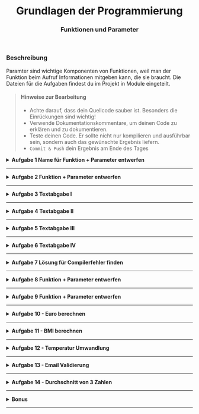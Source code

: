 <h1 align="center">Grundlagen der Programmierung</h1>
<h3 align="center">Funktionen und Parameter</h3>
<br>

### Beschreibung
Paramter sind wichtige Komponenten von Funktionen, weil man der Funktion beim Aufruf Informationen mitgeben kann, die sie braucht.
Die Dateien für die Aufgaben findest du im Projekt in Module eingeteilt.

> #### Hinweise zur Bearbeitung
> - Achte darauf, dass dein Quellcode sauber ist. Besonders die Einrückungen sind wichtig!
> - Verwende Dokumentationskommentare, um deinen Code zu erklären und zu dokumentieren.
> - Teste deinen Code. Er sollte nicht nur kompilieren und ausführbar sein, sondern auch das gewünschte Ergebnis liefern.
> - `Commit & Push` dein Ergebnis am Ende des Tages
    <br>

<details>
<summary> <b> Aufgabe 1 Name für Funktion + Parameter entwerfen </b> </summary>

**Datei für die Aufgabe: 1_Aufgabe.kt**

Aufgabe:

- Schreibe eine Funktion `yourName()`, die einen Namen als Parameter übergeben bekommt.
- Überprüfe, ob der Name nicht leer ist. Falls der Name leer ist, gib aus: "Du hast keinen Namen eingegeben."
- Ansonsten gib aus: Dein Name ist:`(Name)`.
- Rufe die Funktion in der woche06.Tag03Vererbung.musterloesungen.Aufgabe5.src.woche06.Tag03Vererbung.musterloesungen.Aufgabe6.src.woche06.Tag03Vererbung.musterloesungen.Aufgabe7.src.woche04.Tag05Wiederholung.musterloesungen.woche03.Tag04Dokumentation.musterloesungen.Aufgabe3.src.main-Funktion mit einem Beispielnamen auf.

</details>

---

<details>
<summary> <b> Aufgabe 2 Funktion + Parameter entwerfen</b> </summary>

**Datei für die Aufgabe: 2_Aufgabe.kt**

- Erstelle eine Funktion performCalculation, die einen Parameter vom Typ Int akzeptiert.
- Überprüfe, ob die übergebene Zahl größer als 0 ist.
- Falls ja, verrechne die Zahl mit einer vorgegebenen Variable deiner Wahl und gib das Ergebnis aus.
- Falls die Zahl nicht größer als 0 ist, gib aus: "Bitte gib eine positive Zahl ein."
- Rufe die Funktion in der woche06.Tag03Vererbung.musterloesungen.Aufgabe5.src.woche06.Tag03Vererbung.musterloesungen.Aufgabe6.src.woche06.Tag03Vererbung.musterloesungen.Aufgabe7.src.woche04.Tag05Wiederholung.musterloesungen.woche03.Tag04Dokumentation.musterloesungen.Aufgabe3.src.main-Funktion mit einer negativen Zahl auf.

</details>

---

<details>
<summary> <b> Aufgabe 3 Textabgabe I</b> </summary>

**Datei für die Aufgabe: 3_Aufgabe.kt**

Schau dir den nachfolgenden Code an und überlege, ob ein if-else Statement notwendig ist.
Falls ja, implementiere es entsprechend und beschreibe kurz in eigenen Worten,
was passiert und schlussendlich auf der Konsole ausgegeben wird.

Schreibe deine Antwort in die Datei `3_Aufgabe.kt`.
```kotlin
fun subtract(firstNumber: Int) {
    var secondNumber: Int = 10
    println(secondNumber - firstNumber)
}

fun woche06.Tag03Vererbung.musterloesungen.Aufgabe5.src.woche06.Tag03Vererbung.musterloesungen.Aufgabe6.src.woche06.Tag03Vererbung.musterloesungen.Aufgabe7.src.woche04.Tag05Wiederholung.musterloesungen.woche03.Tag04Dokumentation.musterloesungen.Aufgabe3.src.main() {
    subtract(5)
}
```

</details>

---

<details>
<summary> <b> Aufgabe 4 Textabgabe II</b> </summary>

**Datei für die Aufgabe: 4_Aufgabe.kt**

Schau dir den nachfolgenden Code an und beschreibe kurz in eigenen Worten,
was hier passiert und schlussendlich auf der Konsole ausgegeben wird.

Schreibe deine Antwort in die Datei `4_Aufgabe`.
```kotlin
fun hello(name: String) {
    println("Hallo! Wie geht es dir $name?")
}

fun woche06.Tag03Vererbung.musterloesungen.Aufgabe5.src.woche06.Tag03Vererbung.musterloesungen.Aufgabe6.src.woche06.Tag03Vererbung.musterloesungen.Aufgabe7.src.woche04.Tag05Wiederholung.musterloesungen.woche03.Tag04Dokumentation.musterloesungen.Aufgabe3.src.main() {
    hello("Peter")
}
```

</details>

---

<details>
<summary> <b> Aufgabe 5 Textabgabe III</b> </summary>

**Datei für die Aufgabe: 5_Aufgabe.kt**

Schau dir den nachfolgenden Code an und beschreibe kurz in eigenen Worten,
was hier passiert und schlussendlich auf der Konsole ausgegeben wird.

Schreibe deine Antwort in die Datei `5_Aufgabe`.

```kotlin
fun multiplikation(firstNumber: Int, secondNumber: Int) {
    println(firstNumber * secondNumber)
}
fun woche06.Tag03Vererbung.musterloesungen.Aufgabe5.src.woche06.Tag03Vererbung.musterloesungen.Aufgabe6.src.woche06.Tag03Vererbung.musterloesungen.Aufgabe7.src.woche04.Tag05Wiederholung.musterloesungen.woche03.Tag04Dokumentation.musterloesungen.Aufgabe3.src.main() {
    multiplikation(5, 23)
}
```

</details>

---

<details>
<summary> <b> Aufgabe 6 Textabgabe IV</b> </summary>

**Datei für die Aufgabe: 6_Aufgabe.kt**

Schau dir den nachfolgenden Code an und beschreibe kurz in eigenen Worten,
was hier passiert und schlussendlich auf der Konsole ausgegeben wird.

Schreibe deine Antwort in die Datei `6_Aufgabe`.

```kotlin
fun printMovie(movieTitle: String?) {
    if (!movieTitle.isNullOrEmpty()){

        val output = when (movieTitle) {
            "Batman" -> println("1")
            "Oldboy" -> println("2")
            "ES" -> println("3")
            "Harry Potter" -> println("4")
            "Pulp Fiction" -> println("5")
            null -> println("null existiert nicht.")
            else ->  println("Ungültiger Film-Titel. Bitte gib einen gültigen Titel ein.")

        }
    }
}

fun woche06.Tag03Vererbung.musterloesungen.Aufgabe5.src.woche06.Tag03Vererbung.musterloesungen.Aufgabe6.src.woche06.Tag03Vererbung.musterloesungen.Aufgabe7.src.woche04.Tag05Wiederholung.musterloesungen.woche03.Tag04Dokumentation.musterloesungen.Aufgabe3.src.main() {
    printMovie("e")
}

```

</details>

---

<details>
<summary> <b>Aufgabe 7 Lösung für Compilerfehler finden </b> </summary>

**Datei für die Aufgabe: 7_Aufgabe.kt**

Schaue dir den Code an, überlege was hier nicht stimmt und korrigiere dann den Fehler, indem du die fehlende Zahl als Parameter übergibst.
Danach soll beim Kompilieren des Programms kein Fehler mehr ausgegeben werden.

</details>

---

<details>
<summary> <b> Aufgabe 8 Funktion + Parameter entwerfen</b> </summary>

**Datei für die Aufgabe: 8_Aufgabe.kt**

Hier sollst du nun deine eigene Funktion selbst entwerfen!

- Die Funktion soll einen Double als Parameter bekommen und am Ende eine Ausgabe ausdrucken, die die Größe einer Person,
- wie im Folgenden Beispielsatz, ausgibt: "Du bist 1.83 Meter groß!"
- Dabei soll der übergebene Parameter die Größe der Person sein, die im Beispielsatz ausgegeben wird.
- Vergiss nicht, die Funktion dann auch in der woche06.Tag03Vererbung.musterloesungen.Aufgabe5.src.woche06.Tag03Vererbung.musterloesungen.Aufgabe6.src.woche06.Tag03Vererbung.musterloesungen.Aufgabe7.src.woche04.Tag05Wiederholung.musterloesungen.woche03.Tag04Dokumentation.musterloesungen.Aufgabe3.src.main Funktion aufzurufen!

</details>

---

<details>
<summary> <b> Aufgabe 9 Funktion + Parameter entwerfen</b> </summary>

**Datei für die Aufgabe: 9_Aufgabe.kt**

Hier sollst du nun deine eigene Funktion entwerfen!

- Denke dir zunächst einen Namen für deine Funktion aus
- Die Funktion soll zwei Parameter übergeben bekommen: ein Land `country: String` und seine Hauptstadt `capitalCity: String`
- Die Funktion fügt Land und Stadt zu 1 String zusammen, zB `Lissabon ist die Hauptstadt von Portugal` und gibt diesen zurück.


</details>

---

<details>
<summary> <b> Aufgabe 10 - Euro berechnen </b></summary>

**Datei für die Aufgabe: 10_Aufgabe.kt**

- Schreibe eine Funktion, die eine Umrechnung von Dollar in Euro ermöglicht.
- Dabei soll der Funktion der EuroBetrag, der umzurechnen ist, als Parameter übergeben werden
- Die Funktion soll das Ergebnis zurückgeben
#### Hinweis: 1 Dollar entspricht 0.94 Euro

</details>

--- 
<details>
<summary> <b> Aufgabe 11 - BMI berechnen </b></summary>

**Datei für die Aufgabe: 11_Aufgabe.kt**

Schreibe eine Funktion namens calculateBmi(), die den BMI einer Person basierend auf ihrem Gewicht in Kilogramm und ihrer Größe in Metern berechnet. Verwende dabei die Formel: BMI = Gewicht / (Größe * Größe).
Gewicht und Größe sollen dabei Parameter sein. Der BMI soll zurück gegeben werden.


</details>

--- 
<details>
<summary> <b> Aufgabe 12 - Temperatur Umwandlung </b></summary>

**Datei für die Aufgabe: Temperatur.kt**

Schreibe eine Funktion namens `convertTemperature()`, die eine Temperatur von Celsius in Fahrenheit umwandelt.
Die Funktion sollte einen Parameter für die Celsius-Temperatur haben und die entsprechende Temperatur in Fahrenheit als Double zurückgeben.


</details>

--- 
<details>
<summary> <b> Aufgabe 13 - Email Validierung </b></summary>

**Datei für die Aufgabe: Email.kt**

Schreibe eine Funktion namens `validateEmail()`, die überprüft, ob eine als Parameter gegebene E-Mail-Adresse gültig ist.
Die Adresse ist gültig, wenn das @-Symbol in der Adresse vorkommt.

Welche String-Operation braucht es nochmal hierfür?

Die Funktion soll `true` zurückgeben, wenn die Adresse gültig ist, und `false`, wenn nicht.


</details>

--- 
<details>
<summary> <b> Aufgabe 14 - Durchschnitt von 3 Zahlen </b></summary>

**Datei für die Aufgabe: Durchschnitt.kt**

Schreibe eine Funktion namens `average()`, die 3 Integers als Parameter übergeben bekommt und den Durchschnitt dieser 3 Zahlen als Double zurück gibt.

</details>

--- 



<details>
<summary> <b> Bonus </b> </summary>

**Datei für die Aufgabe: Bonus.kt**

Programmiere einen Geometrie Rechner.

- Schreibe eine Funktion, welche mir den Flächeninhalt und den Umfang eines Quadrates ausgibt.
- Die Seitenlänge `a` soll dabei als Parameter übergeben werden

Flächeninhalt: A = a<sup>2</sup>

Umfang: U = 4 * a

- Schreibe eine Funktion, welche mir den Flächeninhalt und den Umfang eines Rechtecks ausgibt.
- Die Seitenlängen `a` und `b` sollen dabei als Parameter übergeben werden

Flächeninhalt: A = a * b

Umfang: U = 2 * a + 2 * b

- Schreibe eine Funktion, welche mir den Flächeninhalt und den Umfang eines Kreises ausgibt.
- Der Radius ``r`` soll dabei als Parameter übergeben werden

Flächeninhalt: A = π * r<sup>2</sup>

Umfang: U = 2 * r * π


Rufe die Funktionen in der woche06.Tag03Vererbung.musterloesungen.Aufgabe5.src.woche06.Tag03Vererbung.musterloesungen.Aufgabe6.src.woche06.Tag03Vererbung.musterloesungen.Aufgabe7.src.woche04.Tag05Wiederholung.musterloesungen.woche03.Tag04Dokumentation.musterloesungen.Aufgabe3.src.main()-Funktion auf um deine Ergebnisse zu überprüfen.

### **Hinweis: Alle Funktionen müssen mit beliebigen Größen aufrufbar sein.**

</details>

---

